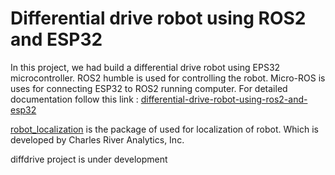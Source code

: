 # Differential drive robot using ROS2 and ESP32
In this project, we had build a differential drive robot using EPS32 microcontroller. ROS2 humble is used for controlling the robot. Micro-ROS is uses for connecting ESP32 to ROS2 running computer.
For detailed documentation follow this link : [differential-drive-robot-using-ros2-and-esp32](https://www.hackster.io/amal-shaji/differential-drive-robot-using-ros2-and-esp32-aae289)

[robot_localization](https://docs.ros.org/en/melodic/api/robot_localization/html/index.html) is the package of used for localization of robot. Which is developed by Charles River Analytics, Inc.

diffdrive project is under development
